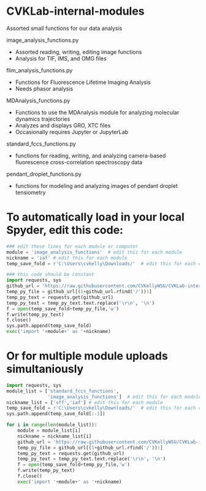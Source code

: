 # CVKLab-internal-modules
Assorted small functions for our data analysis

image_analysis_functions.py
  - Assorted reading, writing, editing image functions
  - Analysis for TIF, IMS, and OMG files

flim_analysis_functions.py
  - Functions for Fluorescence Lifetime Imaging Analysis
  - Needs phasor analysis

MDAnalysis_functions.py
  - Functions to use the MDAnalysis module for analyzing molecular dynamics trajectories
  - Analyzes and displays GRO, XTC files
  - Occasionally requires Jupyter or JupyterLab

standard_fccs_functions.py
  - functions for reading, writing, and analyzing camera-based fluorescence cross-correlation spectroscopy data
    
pendant_droplet_functions.py
  - functions for modeling and analyzing images of pendant droplet tensiometry


# To automatically load in your local Spyder, edit this code:
```python
### edit these lines for each module or computer
module = 'image_analysis_functions'  # edit this for each module
nickname = 'iaf' # edit this for each module
temp_save_fold = r'C:\Users\cvkelly\Downloads/'  # edit this for each computer

### this code should be constant
import requests, sys
github_url = 'https://raw.githubusercontent.com/CVKellyWSU/CVKLab-internal-modules/refs/heads/main/'+module+'.py'
temp_py_file = github_url[(1+github_url.rfind('/')):]
temp_py_text = requests.get(github_url)
temp_py_text = temp_py_text.text.replace('\r\n', '\n')
f = open(temp_save_fold+temp_py_file,'w')
f.write(temp_py_text)
f.close()
sys.path.append(temp_save_fold)
exec('import '+module+' as '+nickname)  
```

# Or for multiple module uploads simultaniously
```python
import requests, sys
module_list = ['standard_fccs_functions',
               'image_analysis_functions']  # edit this for each module
nickname_list = ['sff','iaf'] # edit this for each module
temp_save_fold = r'C:\Users\cvkelly\Downloads/'  # edit this for each computer
sys.path.append(temp_save_fold[:-1])

for i in range(len(module_list)):
    module = module_list[i]
    nickname = nickname_list[i]
    github_url = 'https://raw.githubusercontent.com/CVKellyWSU/CVKLab-internal-modules/refs/heads/main/'+module+'.py'
    temp_py_file = github_url[(1+github_url.rfind('/')):]
    temp_py_text = requests.get(github_url)
    temp_py_text = temp_py_text.text.replace('\r\n', '\n')
    f = open(temp_save_fold+temp_py_file,'w')
    f.write(temp_py_text)
    f.close()
    exec('import '+module+' as '+nickname)  
    
